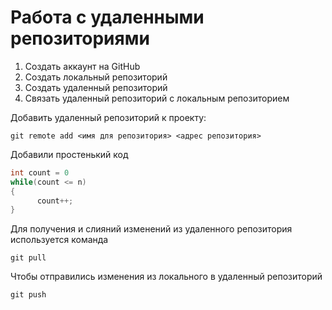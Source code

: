 # Работа с удаленными репозиториями

1. Создать аккаунт на GitHub
2. Создать локальный репозиторий
3. Создать удаленный репозиторий
4. Связать удаленный репозиторий с локальным репозиторием

Добавить удаленный репозиторий к проекту:

```text
git remote add <имя для репозитория> <адрес репозитория>
```

Добавили простенький код

```C#
int count = 0 
while(count <= n)
{
      count++;
}
```

Для получения и слияний изменений из удаленного репозитория используется команда

```text
git pull
```

Чтобы отправились изменения из локального в удаленный репозиторий

```
git push
```